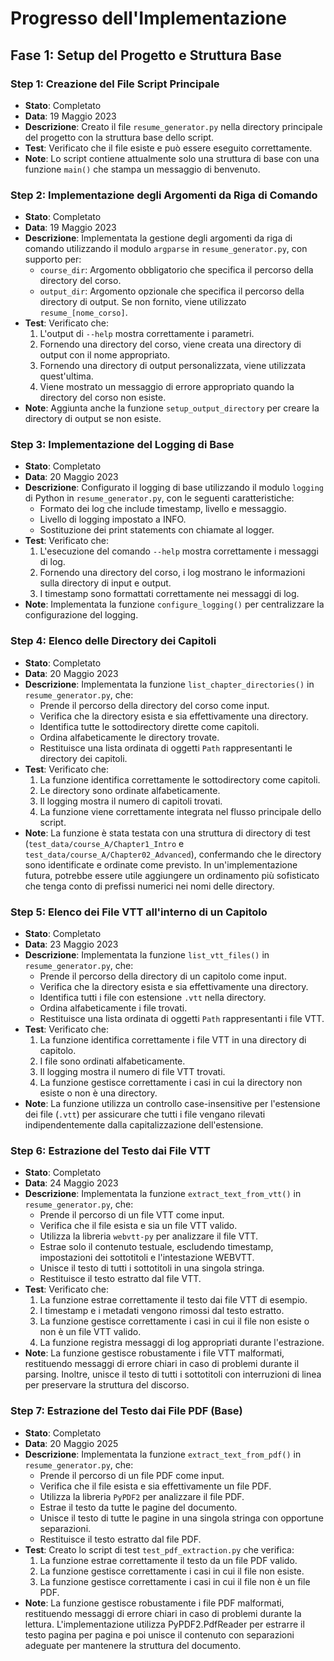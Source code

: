 # Progresso dell'Implementazione

## Fase 1: Setup del Progetto e Struttura Base

### Step 1: Creazione del File Script Principale
- **Stato**: Completato
- **Data**: 19 Maggio 2023
- **Descrizione**: Creato il file `resume_generator.py` nella directory principale del progetto con la struttura base dello script.
- **Test**: Verificato che il file esiste e può essere eseguito correttamente.
- **Note**: Lo script contiene attualmente solo una struttura di base con una funzione `main()` che stampa un messaggio di benvenuto. 

### Step 2: Implementazione degli Argomenti da Riga di Comando
- **Stato**: Completato
- **Data**: 19 Maggio 2023
- **Descrizione**: Implementata la gestione degli argomenti da riga di comando utilizzando il modulo `argparse` in `resume_generator.py`, con supporto per:
  - `course_dir`: Argomento obbligatorio che specifica il percorso della directory del corso.
  - `output_dir`: Argomento opzionale che specifica il percorso della directory di output. Se non fornito, viene utilizzato `resume_[nome_corso]`.
- **Test**: Verificato che:
  1. L'output di `--help` mostra correttamente i parametri.
  2. Fornendo una directory del corso, viene creata una directory di output con il nome appropriato.
  3. Fornendo una directory di output personalizzata, viene utilizzata quest'ultima.
  4. Viene mostrato un messaggio di errore appropriato quando la directory del corso non esiste.
- **Note**: Aggiunta anche la funzione `setup_output_directory` per creare la directory di output se non esiste. 

### Step 3: Implementazione del Logging di Base
- **Stato**: Completato
- **Data**: 20 Maggio 2023
- **Descrizione**: Configurato il logging di base utilizzando il modulo `logging` di Python in `resume_generator.py`, con le seguenti caratteristiche:
  - Formato dei log che include timestamp, livello e messaggio.
  - Livello di logging impostato a INFO.
  - Sostituzione dei print statements con chiamate al logger.
- **Test**: Verificato che:
  1. L'esecuzione del comando `--help` mostra correttamente i messaggi di log.
  2. Fornendo una directory del corso, i log mostrano le informazioni sulla directory di input e output.
  3. I timestamp sono formattati correttamente nei messaggi di log.
- **Note**: Implementata la funzione `configure_logging()` per centralizzare la configurazione del logging. 

### Step 4: Elenco delle Directory dei Capitoli
- **Stato**: Completato
- **Data**: 20 Maggio 2023
- **Descrizione**: Implementata la funzione `list_chapter_directories()` in `resume_generator.py`, che:
  - Prende il percorso della directory del corso come input.
  - Verifica che la directory esista e sia effettivamente una directory.
  - Identifica tutte le sottodirectory dirette come capitoli.
  - Ordina alfabeticamente le directory trovate.
  - Restituisce una lista ordinata di oggetti `Path` rappresentanti le directory dei capitoli.
- **Test**: Verificato che:
  1. La funzione identifica correttamente le sottodirectory come capitoli.
  2. Le directory sono ordinate alfabeticamente.
  3. Il logging mostra il numero di capitoli trovati.
  4. La funzione viene correttamente integrata nel flusso principale dello script.
- **Note**: La funzione è stata testata con una struttura di directory di test (`test_data/course_A/Chapter1_Intro` e `test_data/course_A/Chapter02_Advanced`), confermando che le directory sono identificate e ordinate come previsto. In un'implementazione futura, potrebbe essere utile aggiungere un ordinamento più sofisticato che tenga conto di prefissi numerici nei nomi delle directory. 

### Step 5: Elenco dei File VTT all'interno di un Capitolo
- **Stato**: Completato
- **Data**: 23 Maggio 2023
- **Descrizione**: Implementata la funzione `list_vtt_files()` in `resume_generator.py`, che:
  - Prende il percorso della directory di un capitolo come input.
  - Verifica che la directory esista e sia effettivamente una directory.
  - Identifica tutti i file con estensione `.vtt` nella directory.
  - Ordina alfabeticamente i file trovati.
  - Restituisce una lista ordinata di oggetti `Path` rappresentanti i file VTT.
- **Test**: Verificato che:
  1. La funzione identifica correttamente i file VTT in una directory di capitolo.
  2. I file sono ordinati alfabeticamente.
  3. Il logging mostra il numero di file VTT trovati.
  4. La funzione gestisce correttamente i casi in cui la directory non esiste o non è una directory.
- **Note**: La funzione utilizza un controllo case-insensitive per l'estensione dei file (`.vtt`) per assicurare che tutti i file vengano rilevati indipendentemente dalla capitalizzazione dell'estensione. 

### Step 6: Estrazione del Testo dai File VTT
- **Stato**: Completato
- **Data**: 24 Maggio 2023
- **Descrizione**: Implementata la funzione `extract_text_from_vtt()` in `resume_generator.py`, che:
  - Prende il percorso di un file VTT come input.
  - Verifica che il file esista e sia un file VTT valido.
  - Utilizza la libreria `webvtt-py` per analizzare il file VTT.
  - Estrae solo il contenuto testuale, escludendo timestamp, impostazioni dei sottotitoli e l'intestazione WEBVTT.
  - Unisce il testo di tutti i sottotitoli in una singola stringa.
  - Restituisce il testo estratto dal file VTT.
- **Test**: Verificato che:
  1. La funzione estrae correttamente il testo dai file VTT di esempio.
  2. I timestamp e i metadati vengono rimossi dal testo estratto.
  3. La funzione gestisce correttamente i casi in cui il file non esiste o non è un file VTT valido.
  4. La funzione registra messaggi di log appropriati durante l'estrazione.
- **Note**: La funzione gestisce robustamente i file VTT malformati, restituendo messaggi di errore chiari in caso di problemi durante il parsing. Inoltre, unisce il testo di tutti i sottotitoli con interruzioni di linea per preservare la struttura del discorso. 

### Step 7: Estrazione del Testo dai File PDF (Base)
- **Stato**: Completato
- **Data**: 20 Maggio 2025
- **Descrizione**: Implementata la funzione `extract_text_from_pdf()` in `resume_generator.py`, che:
  - Prende il percorso di un file PDF come input.
  - Verifica che il file esista e sia effettivamente un file PDF.
  - Utilizza la libreria `PyPDF2` per analizzare il file PDF.
  - Estrae il testo da tutte le pagine del documento.
  - Unisce il testo di tutte le pagine in una singola stringa con opportune separazioni.
  - Restituisce il testo estratto dal file PDF.
- **Test**: Creato lo script di test `test_pdf_extraction.py` che verifica:
  1. La funzione estrae correttamente il testo da un file PDF valido.
  2. La funzione gestisce correttamente i casi in cui il file non esiste.
  3. La funzione gestisce correttamente i casi in cui il file non è un file PDF.
- **Note**: La funzione gestisce robustamente i file PDF malformati, restituendo messaggi di errore chiari in caso di problemi durante la lettura. L'implementazione utilizza PyPDF2.PdfReader per estrarre il testo pagina per pagina e poi unisce il contenuto con separazioni adeguate per mantenere la struttura del documento. 